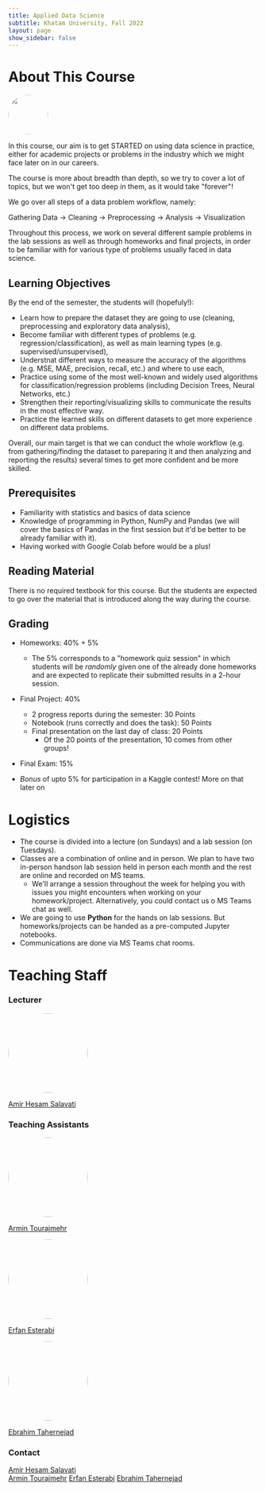```yaml
---
title: Applied Data Science
subtitle: Khatam University, Fall 2022
layout: page 
show_sidebar: false
---
```


# About This Course
<img src="/ADS2022/assets/images/datasciencecloud.png" style="border-radius:50%;" height="80" width="auto">


In this course, our aim is to get STARTED on using data science in practice, either for academic projects or problems in the industry which we might face later on in our careers. 

The course is more about breadth than depth, so we try to cover a lot of topics, but we won't get too deep in them, as it would take "forever"!

We go over all steps of a data problem workflow, namely: 

Gathering Data → Cleaning → Preprocessing → Analysis → Visualization 

Throughout this process, we work on several different sample problems in the lab sessions as well as through homeworks and final projects, in order to be familiar with for various type of problems usually faced in data science.

## Learning Objectives
By the end of the semester, the students will (hopefuly!):

* Learn how to prepare the dataset they are going to use (cleaning, preprocessing and exploratory data analysis),
* Become familiar with different types of problems (e.g. regression/classification), as well as main learning types (e.g. supervised/unsupervised),
* Understnat different ways to measure the accuracy of the algorithms (e.g. MSE, MAE, precision, recall, etc.) and where to use each,
* Practice using some of the most well-known and widely used algorithms for classification/regression problems (including Decision Trees, Neural Networks, etc.)
* Strengthen their reporting/visualizing skills to communicate the results in the most effective way.
* Practice the learned skills on different datasets to get more experience on different data problems.

Overall, our main target is that we can conduct the whole workflow (e.g. from gathering/finding the dataset to pareparing it and then analyzing and reporting the results) several times to get more confident and be more skilled.

## Prerequisites
* Familiarity with statistics and basics of data science 
* Knowledge of programming in Python, NumPy and Pandas (we will cover the basics of Pandas in the first session but it'd be better to be already familiar with it).
* Having worked with Google Colab before would be a plus!

## Reading Material
There is no required textbook for this course. But the students are expected to go over the material that is introduced along the way during the course. 

## Grading 
* Homeworks: 40% + 5%
    * The 5% corresponds to a "homework quiz session" in which students will be *randomly* given one of the already done homeworks and are expected to replicate their submitted results in a 2-hour session.
* Final Project: 40%
    * 2 progress reports during the semester: 30 Points
    * Notebook (runs correctly and does the task): 50 Points
    * Final presentation on the last day of class: 20 Points
        * Of the 20 points of the presentation, 10 comes from other groups!
* Final Exam: 15%

* *Bonus* of upto 5% for participation in a Kaggle contest! More on that later on

# Logistics
* The course is divided into a lecture (on Sundays) and a lab session (on Tuesdays). 
* Classes are a combination of online and in person. We plan to have two in-person handson lab session held in person each month and the rest are online and recorded on MS teams.
  * We'll arrange a session throughout the week for helping you with issues you might encounters when working on your homework/project. Alternatively, you could contact us o
  MS Teams chat as well.
* We are going to use **Python** for the hands on lab sessions. But homeworks/projects can be handed as a pre-computed Jupyter notebooks.
* Communications are done via MS Teams chat rooms.



# Teaching Staff

### Lecturer
<img src="/ADS2023/assets/images/20210610_183220-lo.jpg" style="border-radius:50%;height:160px;" width="auto">

[Amir Hesam Salavati](http://saloot.negsam.ir/)


### Teaching Assistants
<img src="/ADS2023/assets/images/Armin_tourajmehr.jpg" style="border-radius:50%;height:160px;" width="auto">

[Armin Tourajmehr](https://www.linkedin.com/in/armin-tourajmehr-a5ab36180/)

<img src="/ADS2023/assets/images/ErfanEsterabi.jpeg" style="border-radius:50%;height:160px;" width="auto">

[Erfan Esterabi](https://www.linkedin.com/in/erfan-esterabi-b47740187/)

<img src="/ADS2023/assets/images/etahernejad.jpg" style="border-radius:50%;height:160px;" width="auto">

[Ebrahim Tahernejad](https://www.linkedin.com/in/ebrahim-tahernejad-50694768/)




### Contact
[Amir Hesam Salavati](mailto:saloot@gmail.com) <br>
[Armin Tourajmehr](mailto:armin.tourajmehr@gmail.com)
[Erfan Esterabi](mailto:erfan_esterabi@hotmail.com)
[Ebrahim Tahernejad](mailto:ebrahimtahernejad@gmail.com)
